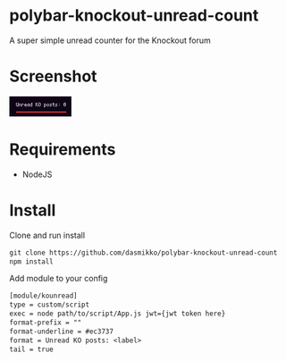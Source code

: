 # polybar-knockout-unread-count

A super simple unread counter for the Knockout forum

# Screenshot
![alt text](https://github.com/dasmikko/polybar-knockout-unread-count/blob/master/screenshot.png?raw=true)

# Requirements
- NodeJS

# Install
Clone and run install

``` 
git clone https://github.com/dasmikko/polybar-knockout-unread-count
npm install
```

Add module to your config

```
[module/kounread]
type = custom/script
exec = node path/to/script/App.js jwt={jwt token here}
format-prefix = ""
format-underline = #ec3737
format = Unread KO posts: <label>
tail = true
```
